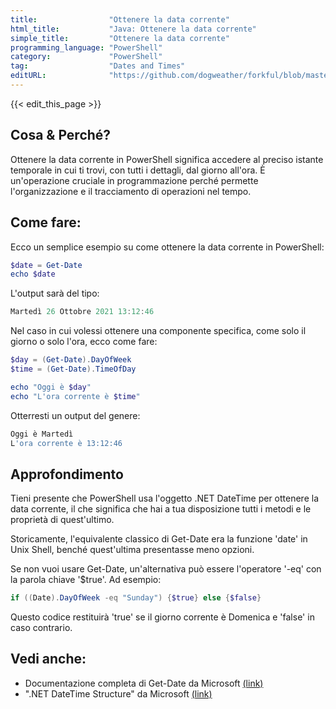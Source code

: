 ```yaml
---
title:                "Ottenere la data corrente"
html_title:           "Java: Ottenere la data corrente"
simple_title:         "Ottenere la data corrente"
programming_language: "PowerShell"
category:             "PowerShell"
tag:                  "Dates and Times"
editURL:              "https://github.com/dogweather/forkful/blob/master/content/it/powershell/getting-the-current-date.md"
---
```


{{< edit_this_page >}}

## Cosa & Perché?

Ottenere la data corrente in PowerShell significa accedere al preciso istante temporale in cui ti trovi, con tutti i dettagli, dal giorno all'ora. È un'operazione cruciale in programmazione perché permette l'organizzazione e il tracciamento di operazioni nel tempo.

## Come fare:

Ecco un semplice esempio su come ottenere la data corrente in PowerShell:

```PowerShell
$date = Get-Date
echo $date
```

L'output sarà del tipo:

```PowerShell
Martedì 26 Ottobre 2021 13:12:46
```

Nel caso in cui volessi ottenere una componente specifica, come solo il giorno o solo l'ora, ecco come fare:

```PowerShell
$day = (Get-Date).DayOfWeek
$time = (Get-Date).TimeOfDay

echo "Oggi è $day"
echo "L'ora corrente è $time"
```

Otterresti un output del genere:

```PowerShell
Oggi è Martedì
L'ora corrente è 13:12:46
```

## Approfondimento

Tieni presente che PowerShell usa l'oggetto .NET DateTime per ottenere la data corrente, il che significa che hai a tua disposizione tutti i metodi e le proprietà di quest'ultimo.

Storicamente, l'equivalente classico di Get-Date era la funzione 'date' in Unix Shell, benché quest'ultima presentasse meno opzioni.

Se non vuoi usare Get-Date, un'alternativa può essere l'operatore '-eq' con la parola chiave '$true'. Ad esempio:

```PowerShell
if ((Date).DayOfWeek -eq "Sunday") {$true} else {$false}
```

Questo codice restituirà 'true' se il giorno corrente è Domenica e 'false' in caso contrario.

## Vedi anche:

- Documentazione completa di Get-Date da Microsoft [(link)](https://docs.microsoft.com/en-us/powershell/module/microsoft.powershell.utility/get-date)
- ".NET DateTime Structure" da Microsoft [(link)](https://docs.microsoft.com/en-us/dotnet/api/system.datetime)
